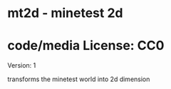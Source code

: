 # mt2d - minetest 2d

# code/media License: CC0

Version: 1

transforms the minetest world into 2d dimension
